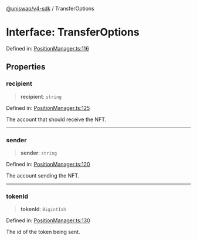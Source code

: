 [@uniswap/v4-sdk](https://github.com/Uniswap/sdks/tree/main/sdks/v4-sdk) / TransferOptions

# Interface: TransferOptions

Defined in: [PositionManager.ts:116](https://github.com/Uniswap/sdks/blob/c1c9f64f11640c79a680f539823458931629e6ed/sdks/v4-sdk/src/PositionManager.ts#L116)

## Properties

### recipient

> **recipient**: `string`

Defined in: [PositionManager.ts:125](https://github.com/Uniswap/sdks/blob/c1c9f64f11640c79a680f539823458931629e6ed/sdks/v4-sdk/src/PositionManager.ts#L125)

The account that should receive the NFT.

---

### sender

> **sender**: `string`

Defined in: [PositionManager.ts:120](https://github.com/Uniswap/sdks/blob/c1c9f64f11640c79a680f539823458931629e6ed/sdks/v4-sdk/src/PositionManager.ts#L120)

The account sending the NFT.

---

### tokenId

> **tokenId**: `BigintIsh`

Defined in: [PositionManager.ts:130](https://github.com/Uniswap/sdks/blob/c1c9f64f11640c79a680f539823458931629e6ed/sdks/v4-sdk/src/PositionManager.ts#L130)

The id of the token being sent.
